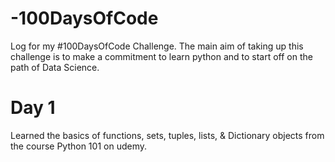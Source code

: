 # -100DaysOfCode
Log for my #100DaysOfCode Challenge. The main aim of taking up this challenge is to make a commitment to learn python and to start off on the path of Data Science.

# Day 1
Learned the basics of functions, sets, tuples, lists, & Dictionary objects from the course Python 101 on udemy.



